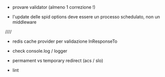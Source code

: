 - provare validator (almeno 1 correzione !)

- l'update delle spid options deve essere un processo schedulato, non un middleware

////

- redis cache provider per validazione InResponseTo

- check console.log / logger

- permament vs temporary redirect (acs / slo)

- lint
